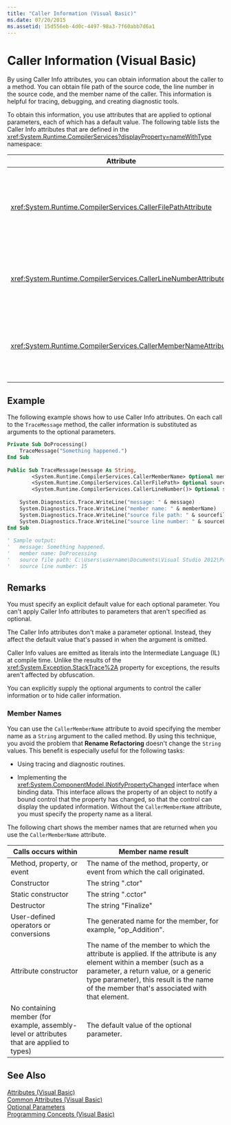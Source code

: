 ```yaml
---
title: "Caller Information (Visual Basic)"
ms.date: 07/20/2015
ms.assetid: 15d556eb-4d0c-4497-98a3-7f60abb7d6a1
---
```

# Caller Information (Visual Basic)
By using Caller Info attributes, you can obtain information about the caller to a method. You can obtain file path of the source code, the line number in the source code, and the member name of the caller. This information is helpful for tracing, debugging, and creating diagnostic tools.  
  
 To obtain this information, you use attributes that are applied to optional parameters, each of which has a default value. The following table lists the Caller Info attributes that are defined in the <xref:System.Runtime.CompilerServices?displayProperty=nameWithType> namespace:  
  
|Attribute|Description|Type|  
|---|---|---|  
|<xref:System.Runtime.CompilerServices.CallerFilePathAttribute>|Full path of the source file that contains the caller. This is the file path at compile time.|`String`|  
|<xref:System.Runtime.CompilerServices.CallerLineNumberAttribute>|Line number in the source file at which the method is called.|`Integer`|  
|<xref:System.Runtime.CompilerServices.CallerMemberNameAttribute>|Method or property name of the caller. See [Member Names](#MEMBERNAMES) later in this topic.|`String`|  
  
## Example  
 The following example shows how to use Caller Info attributes. On each call to the `TraceMessage` method, the caller information is substituted as arguments to the optional parameters.  
  
```vb  
Private Sub DoProcessing()  
    TraceMessage("Something happened.")  
End Sub  
  
Public Sub TraceMessage(message As String,  
        <System.Runtime.CompilerServices.CallerMemberName> Optional memberName As String = Nothing,  
        <System.Runtime.CompilerServices.CallerFilePath> Optional sourcefilePath As String = Nothing,  
        <System.Runtime.CompilerServices.CallerLineNumber()> Optional sourceLineNumber As Integer = 0)  
  
    System.Diagnostics.Trace.WriteLine("message: " & message)  
    System.Diagnostics.Trace.WriteLine("member name: " & memberName)  
    System.Diagnostics.Trace.WriteLine("source file path: " & sourcefilePath)  
    System.Diagnostics.Trace.WriteLine("source line number: " & sourceLineNumber)  
End Sub  
  
' Sample output:  
'   message: Something happened.  
'   member name: DoProcessing  
'   source file path: C:\Users\username\Documents\Visual Studio 2012\Projects\CallerInfoVB\CallerInfoVB\Form1.vb  
'   source line number: 15  
```  
  
## Remarks  
 You must specify an explicit default value for each optional parameter. You can't apply Caller Info attributes to parameters that aren't specified as optional.  
  
 The Caller Info attributes don't make a parameter optional. Instead, they affect the default value that's passed in when the argument is omitted.  
  
 Caller Info values are emitted as literals into the Intermediate Language (IL) at compile time. Unlike the results of the <xref:System.Exception.StackTrace%2A> property for exceptions, the results aren't affected by obfuscation.  
  
 You can explicitly supply the optional arguments to control the caller information or to hide caller information.  
  
###  <a name="MEMBERNAMES"></a> Member Names  
 You can use the `CallerMemberName` attribute to avoid specifying the member name as a `String` argument to the called method. By using this technique, you avoid the problem that **Rename Refactoring** doesn't change the `String` values. This benefit is especially useful for the following tasks:  
  
-   Using tracing and diagnostic routines.  
  
-   Implementing the <xref:System.ComponentModel.INotifyPropertyChanged> interface when binding data. This interface allows the property of an object to notify a bound control that the property has changed, so that the control can display the updated information. Without the `CallerMemberName` attribute, you must specify the property name as a literal.  
  
 The following chart shows the member names that are returned when you use the `CallerMemberName` attribute.  
  
|Calls occurs within|Member name result|  
|-------------------------|------------------------|  
|Method, property, or event|The name of the method, property, or event from which the call originated.|  
|Constructor|The string ".ctor"|  
|Static constructor|The string ".cctor"|  
|Destructor|The string "Finalize"|  
|User-defined operators or conversions|The generated name for the member, for example, "op_Addition".|  
|Attribute constructor|The name of the member to which the attribute is applied. If the attribute is any element within a member (such as a parameter, a return value, or a generic type parameter), this result is the name of the member that's associated with that element.|  
|No containing member (for example, assembly-level or attributes that are applied to types)|The default value of the optional parameter.|  
  
## See Also  
 [Attributes (Visual Basic)](../../../visual-basic/language-reference/attributes.md)  
 [Common Attributes (Visual Basic)](../../../visual-basic/programming-guide/concepts/attributes/common-attributes.md)  
 [Optional Parameters](../../../visual-basic/programming-guide/language-features/procedures/optional-parameters.md)  
 [Programming Concepts (Visual Basic)](../../../visual-basic/programming-guide/concepts/index.md)
